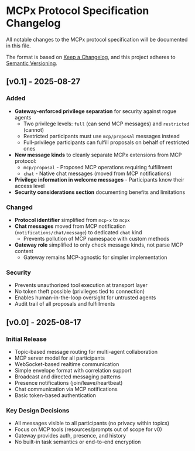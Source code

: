 # MCPx Protocol Specification Changelog

All notable changes to the MCPx protocol specification will be documented in this file.

The format is based on [Keep a Changelog](https://keepachangelog.com/en/1.0.0/),
and this project adheres to [Semantic Versioning](https://semver.org/spec/v2.0.0.html).

## [v0.1] - 2025-08-27

### Added
- **Gateway-enforced privilege separation** for security against rogue agents
  - Two privilege levels: `full` (can send MCP messages) and `restricted` (cannot)
  - Restricted participants must use `mcp/proposal` messages instead
  - Full-privilege participants can fulfill proposals on behalf of restricted ones
- **New message kinds** to cleanly separate MCPx extensions from MCP protocol:
  - `mcp/proposal` - Proposed MCP operations requiring fulfillment
  - `chat` - Native chat messages (moved from MCP notifications)
- **Privilege information in welcome messages** - Participants know their access level
- **Security considerations section** documenting benefits and limitations

### Changed
- **Protocol identifier** simplified from `mcp-x` to `mcpx`
- **Chat messages** moved from MCP notification (`notifications/chat/message`) to dedicated `chat` kind
  - Prevents pollution of MCP namespace with custom methods
- **Gateway role** simplified to only check message kinds, not parse MCP content
  - Gateway remains MCP-agnostic for simpler implementation

### Security
- Prevents unauthorized tool execution at transport layer
- No token theft possible (privileges tied to connection)
- Enables human-in-the-loop oversight for untrusted agents
- Audit trail of all proposals and fulfillments

## [v0.0] - 2025-08-17

### Initial Release
- Topic-based message routing for multi-agent collaboration
- MCP server model for all participants
- WebSocket-based realtime communication
- Simple envelope format with correlation support
- Broadcast and directed messaging patterns
- Presence notifications (join/leave/heartbeat)
- Chat communication via MCP notifications
- Basic token-based authentication

### Key Design Decisions
- All messages visible to all participants (no privacy within topics)
- Focus on MCP tools (resources/prompts out of scope for v0)
- Gateway provides auth, presence, and history
- No built-in task semantics or end-to-end encryption